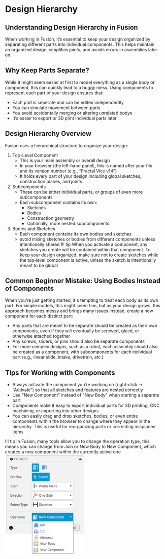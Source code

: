 # Design Hierarchy

## Understanding Design Hierarchy in Fusion
When working in Fusion, it’s essential to keep your design organized by separating different parts into individual components. This helps maintain an organized design, simplifies joints, and avoids errors in assemblies later on.

## Why Keep Parts Separate?
While it might seem easier at first to model everything as a single body or component, this can quickly lead to a buggy mess. Using components to represent each part of your design ensures that:

* Each part is seperate and can be edited independently
* You can simulate movement between parts
* You avoid accidentally merging or altering unrelated bodys
* It’s easier to export or 3D print individual parts later

## Design Hierarchy Overview
Fusion uses a hierarchical structure to organize your design:

1. Top-Level Component
    * This is your main assembly or overall design
    * In your browser (the left-hand panel), this is  named after your file and its version number (e.g., “Fractal Vice v14”)
    * It holds every part of your design including global sketches, construction planes, and joints
2. Subcomponents
    * These can be either individual parts, or groups of even more subcomponents
    * Each subcomponent contains its own:
        * Sketches
        * Bodies
        * Construction geometry
        * Optionally, more nested subcomponents
3. Bodies and Sketches
    * Each component contains its own bodies and sketches
    * avoid mixing sketches or bodies from different components unless intentionally shared
    !!! tip
        When you activate a component, any sketches you create will be contained within that component. To keep your design organized, make sure not to create sketches while the top-level component is active, unless the sketch is intentionally meant to be global


## Common Beginner Mistake: Using Bodies Instead of Components
When you're just getting started, it's tempting to treat each body as its own part. For simple models, this might seem fine, but as your design grows, this approach becomes messy and brings many issues
Instead, create a new component for each distinct part:

* Any parts that are meant to be separate should be created as their own components, even if they will eventually be screwed, glued, or otherwise attached together
* Any screws, sliders, or pins should also be separate components
* For more complex designs, such as a robot, each assembly should also be created as a component, with subcomponents for each individual part (e.g., linear slide, intake, drivetrain, etc.)

## Tips for Working with Components
* Always activate the component you’re working on (right-click → “Activate”) so that all sketches and features are nested correctly
* Use "New Component" instead of "New Body" when starting a separate part
* Components make it easy to export individual parts for 3D printing, CNC machining, or importing into other designs
* You can easily drag and drop sketches, bodies, or even entire components within the browser to change where they appear in the hierarchy. This is useful for reorganizing parts or correcting misplaced items

!!! tip
    In Fusion, many tools allow you to change the operation type, this means you can change from Join or New Body to New Component, which creates a new component within the currently active one 
    ![](../assets/fusion360/componentview.png)


